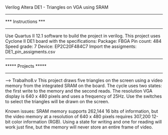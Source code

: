 Verilog Altera DE1 - Triangles on VGA using SRAM

********************
*** Instructions ***
********************
Use Quartus II 12.1 software to build the project in verilog.
This project uses Cyclone II DE1 board with the specifications:
  Package: FBGA
  Pin count: 484
  Speed grade: 7
  Device: EP2C20F484C7
Import the assigments: DE1_pin_assigments.csv

********************
***** Projects *****
********************
--> Trabalho8.v
  This project draws five triangles on the screen using a video memory from the integrated SRAM on the board.
  The cycle uses two states: the first write to the memory and the second reads.
  The resolution VGA display is 640 x 480 pixels and uses a frequency of 25Hz.
  Use the switches to select the triangles will be drawn on the screen.
  
  Known issues: SRAM memory supports 262,144 16 bits of information, but the video memory at a resolution of 640 x 480 pixels requires 307,200 12-bit color information (RGB). Using a state for writing and one for reading will work just fine, but the memory will never store an entire frame of video.
